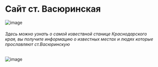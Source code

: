 
# Сайт ст. Васюринская


![image](https://github.com/2Drotz/vs/assets/50268595/64fc56ba-3c6d-49b3-a6cb-fc15679d94d4)


###### Здесь можно узнать о самой извествной станице Краснодарского края, вы получите информацию о известных местах и людях которые прославляют ст.Васюринскую

![image](https://github.com/2Drotz/vs/assets/50268595/785c2b6e-76d7-4875-a5fa-f1d689bfc204)
